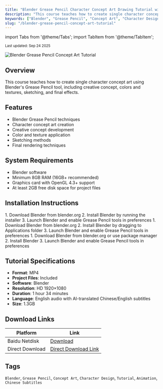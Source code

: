 ```yaml
---
title: "Blender Grease Pencil Character Concept Art Drawing Tutorial with Chinese/English Subtitles"
description: "This course teaches how to create single character concept art using Blender's Grease Pencil tool, including creative concept, colors and textures, sketching, and final effects."
keywords: ["Blender", "Grease Pencil", "Concept Art", "Character Design", "Tutorial", "Animation"]
slug: "/blender-grease-pencil-concept-art-tutorial"
---
```


import Tabs from '@theme/Tabs';
import TabItem from '@theme/TabItem';

<div class="text--center margin-bottom--lg">
  <small>Last updated: Sep 24 2025</small>
</div>

![Blender Grease Pencil Concept Art Tutorial](https://www.gfxcamp.com/wp-content/uploads/2025/09/CONCEPT-Creating-Character-Concept-Art-with-Blender-and-Grease-Pencil.jpg)

## Overview

This course teaches how to create single character concept art using Blender's Grease Pencil tool, including creative concept, colors and textures, sketching, and final effects.

## Features

- Blender Grease Pencil techniques
- Character concept art creation
- Creative concept development
- Color and texture application
- Sketching methods
- Final rendering techniques

## System Requirements

- Blender software
- Minimum 8GB RAM (16GB+ recommended)
- Graphics card with OpenGL 4.3+ support
- At least 2GB free disk space for project files

## Installation Instructions

<Tabs>
<TabItem value="windows" label="Windows">
1. Download Blender from blender.org
2. Install Blender by running the installer
3. Launch Blender and enable Grease Pencil tools in preferences
</TabItem>
<TabItem value="macos" label="MacOS">
1. Download Blender from blender.org
2. Install Blender by dragging to Applications folder
3. Launch Blender and enable Grease Pencil tools in preferences
</TabItem>
<TabItem value="linux" label="Linux">
1. Download Blender from blender.org or use package manager
2. Install Blender
3. Launch Blender and enable Grease Pencil tools in preferences
</TabItem>
</Tabs>

## Tutorial Specifications

- **Format**: MP4
- **Project Files**: Included
- **Software**: Blender
- **Resolution**: HD 1920×1080
- **Duration**: 1 hour 34 minutes
- **Language**: English audio with AI-translated Chinese/English subtitles
- **Size**: 1.3GB

## Download Links

| Platform | Link |
|----------|------|
| Baidu Netdisk | [Download](https://pan.baidu.com/s/1VafgKIXkfKqlPWbCbCCrhg?pwd=ye69) |
| Direct Download | [Direct Download Link](https://wa.me/8613237610083) |

## Tags

`Blender`, `Grease Pencil`, `Concept Art`, `Character Design`, `Tutorial`, `Animation`, `Chinese Subtitles`
